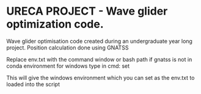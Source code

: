 # URECA PROJECT - Wave glider optimization code.
Wave glider optimisation code created during an undergraduate year long project. Position calculation done using GNATSS

Replace env.txt with the command window or bash path if gnatss is not in conda environment
for windows type in cmd: set

This will give the windows environment which you can set as the env.txt to loaded into the script

